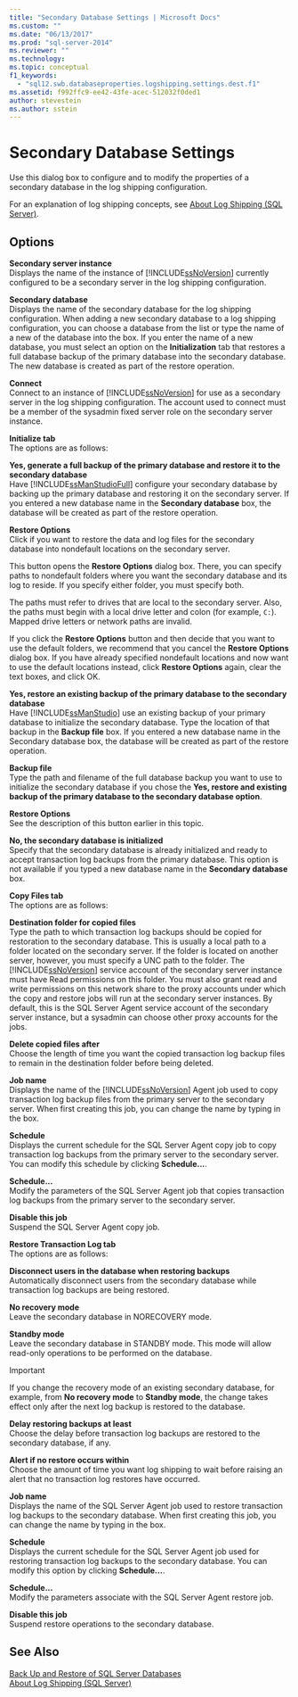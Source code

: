 ```yaml
---
title: "Secondary Database Settings | Microsoft Docs"
ms.custom: ""
ms.date: "06/13/2017"
ms.prod: "sql-server-2014"
ms.reviewer: ""
ms.technology: 
ms.topic: conceptual
f1_keywords: 
  - "sql12.swb.databaseproperties.logshipping.settings.dest.f1"
ms.assetid: f992ffc9-ee42-43fe-acec-512032f0ded1
author: stevestein
ms.author: sstein
---
```

# Secondary Database Settings
  Use this dialog box to configure and to modify the properties of a secondary database in the log shipping configuration.  
  
 For an explanation of log shipping concepts, see [About Log Shipping &#40;SQL Server&#41;](../../database-engine/log-shipping/about-log-shipping-sql-server.md).  
  
## Options  
 **Secondary server instance**  
 Displays the name of the instance of [!INCLUDE[ssNoVersion](../../includes/ssnoversion-md.md)] currently configured to be a secondary server in the log shipping configuration.  
  
 **Secondary database**  
 Displays the name of the secondary database for the log shipping configuration. When adding a new secondary database to a log shipping configuration, you can choose a database from the list or type the name of a new of the database into the box. If you enter the name of a new database, you must select an option on the **Initialization** tab that restores a full database backup of the primary database into the secondary database. The new database is created as part of the restore operation.  
  
 **Connect**  
 Connect to an instance of [!INCLUDE[ssNoVersion](../../includes/ssnoversion-md.md)] for use as a secondary server in the log shipping configuration. The account used to connect must be a member of the sysadmin fixed server role on the secondary server instance.  
  
 **Initialize tab**  
 The options are as follows:  
  
 **Yes, generate a full backup of the primary database and restore it to the secondary database**  
 Have [!INCLUDE[ssManStudioFull](../../includes/ssmanstudiofull-md.md)] configure your secondary database by backing up the primary database and restoring it on the secondary server. If you entered a new database name in the **Secondary database** box, the database will be created as part of the restore operation.  
  
 **Restore Options**  
 Click if you want to restore the data and log files for the secondary database into nondefault locations on the secondary server.  
  
 This button opens the **Restore Options** dialog box. There, you can specify paths to nondefault folders where you want the secondary database and its log to reside. If you specify either folder, you must specify both.  
  
 The paths must refer to drives that are local to the secondary server. Also, the paths must begin with a local drive letter and colon (for example, `C:`). Mapped drive letters or network paths are invalid.  
  
 If you click the **Restore Options** button and then decide that you want to use the default folders, we recommend that you cancel the **Restore Options** dialog box. If you have already specified nondefault locations and now want to use the default locations instead, click **Restore Options** again, clear the text boxes, and click OK.  
  
 **Yes, restore an existing backup of the primary database to the secondary database**  
 Have [!INCLUDE[ssManStudio](../../includes/ssmanstudio-md.md)] use an existing backup of your primary database to initialize the secondary database. Type the location of that backup in the **Backup file** box. If you entered a new database name in the Secondary database box, the database will be created as part of the restore operation.  
  
 **Backup file**  
 Type the path and filename of the full database backup you want to use to initialize the secondary database if you chose the **Yes, restore and existing backup of the primary database to the secondary database option**.  
  
 **Restore Options**  
 See the description of this button earlier in this topic.  
  
 **No, the secondary database is initialized**  
 Specify that the secondary database is already initialized and ready to accept transaction log backups from the primary database. This option is not available if you typed a new database name in the **Secondary database** box.  
  
 **Copy Files tab**  
 The options are as follows:  
  
 **Destination folder for copied files**  
 Type the path to which transaction log backups should be copied for restoration to the secondary database. This is usually a local path to a folder located on the secondary server. If the folder is located on another server, however, you must specify a UNC path to the folder. The [!INCLUDE[ssNoVersion](../../includes/ssnoversion-md.md)] service account of the secondary server instance must have Read permissions on this folder. You must also grant read and write permissions on this network share to the proxy accounts under which the copy and restore jobs will run at the secondary server instances. By default, this is the SQL Server Agent service account of the secondary server instance, but a sysadmin can choose other proxy accounts for the jobs.  
  
 **Delete copied files after**  
 Choose the length of time you want the copied transaction log backup files to remain in the destination folder before being deleted.  
  
 **Job name**  
 Displays the name of the [!INCLUDE[ssNoVersion](../../includes/ssnoversion-md.md)] Agent job used to copy transaction log backup files from the primary server to the secondary server. When first creating this job, you can change the name by typing in the box.  
  
 **Schedule**  
 Displays the current schedule for the SQL Server Agent copy job to copy transaction log backups from the primary server to the secondary server. You can modify this schedule by clicking **Schedule...**.  
  
 **Schedule...**  
 Modify the parameters of the SQL Server Agent job that copies transaction log backups from the primary server to the secondary server.  
  
 **Disable this job**  
 Suspend the SQL Server Agent copy job.  
  
 **Restore Transaction Log tab**  
 The options are as follows:  
  
 **Disconnect users in the database when restoring backups**  
 Automatically disconnect users from the secondary database while transaction log backups are being restored.  
  
 **No recovery mode**  
 Leave the secondary database in NORECOVERY mode.  
  
 **Standby mode**  
 Leave the secondary database in STANDBY mode. This mode will allow read-only operations to be performed on the database.  
  
> [!IMPORTANT]  
>  If you change the recovery mode of an existing secondary database, for example, from **No recovery mode** to **Standby mode**, the change takes effect only after the next log backup is restored to the database.  
  
 **Delay restoring backups at least**  
 Choose the delay before transaction log backups are restored to the secondary database, if any.  
  
 **Alert if no restore occurs within**  
 Choose the amount of time you want log shipping to wait before raising an alert that no transaction log restores have occurred.  
  
 **Job name**  
 Displays the name of the SQL Server Agent job used to restore transaction log backups to the secondary database. When first creating this job, you can change the name by typing in the box.  
  
 **Schedule**  
 Displays the current schedule for the SQL Server Agent job used for restoring transaction log backups to the secondary database. You can modify this option by clicking **Schedule...**.  
  
 **Schedule...**  
 Modify the parameters associate with the SQL Server Agent restore job.  
  
 **Disable this job**  
 Suspend restore operations to the secondary database.  
  
## See Also  
 [Back Up and Restore of SQL Server Databases](../backup-restore/back-up-and-restore-of-sql-server-databases.md)   
 [About Log Shipping &#40;SQL Server&#41;](../../database-engine/log-shipping/about-log-shipping-sql-server.md)  
  
  
